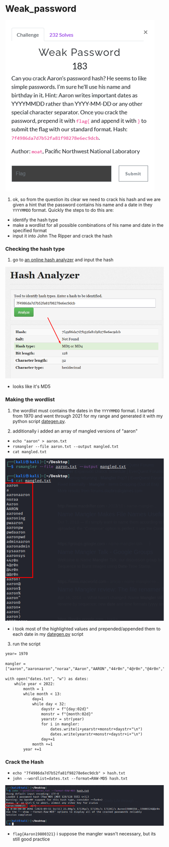 # Weak_password

![](question.png)

1) ok, so from the question its clear we need to crack his hash and we are given a hint that the password contains his name and a date in they `YYYYMMDD` format. Quickly the steps to do this are:
 - identify the hash type
 - make a wordlist for all possible combinations of his name and date in the specified format
 - input it into John The Ripper and crack the hash

### Checking the hash type

1) go to [an online hash analyzer](https://www.tunnelsup.com/hash-analyzer/) and input the hash

![](hash.png)

- looks like it's MD5

### Making the wordlist

1) the wordlist must contains the dates in the `YYYYMMDD` format.  I started from 1970 and went through 2021 for my range and generated it with my python script [dategen.py](dategen.py).

2) additionally i added an array of mangled versions of "aaron"
 - `echo "aaron" > aaron.txt`
 - `rsmangler --file aaron.txt --output mangled.txt`
 - `cat mangled.txt`

 ![](mangler.png)

 - i took most of the highlighted values and prepended/appended them to each date in my [dategen.py](dategen.py) script

3) run the script

```
year= 1970

mangler = ["aaron","aaronaaron","noraa","Aaron","AARON","44r0n","4@r0n","@4r0n","@@r0n"]

with open("dates.txt", "w") as dates:
    while year < 2022:
        month = 1
        while month < 13:
            day=1
            while day < 32:
                daystr = f"{day:02d}"
                monstr = f"{month:02d}"
                yearstr = str(year)
                for i in mangler:
                    dates.write(i+yearstr+monstr+daystr+"\n")
                    dates.write(yearstr+monstr+daystr+i+"\n")
                day+=1
            month +=1
        year +=1
```

### Crack the Hash

- `echo "7f4986da7d7b52fa81f98278e6ec9dcb" > hash.txt`
- `john --wordlist=dates.txt --format=RAW-MD5 hash.txt`

![](john.png)

- `flag{Aaron19800321}` i suppose the mangler wasn't necessary, but its still good practice

